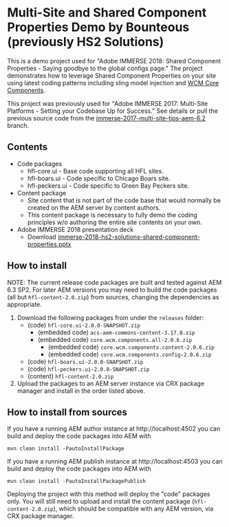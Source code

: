 # Multi-Site and Shared Component Properties Demo by Bounteous (previously HS2 Solutions)

This is a demo project used for "Adobe IMMERSE 2018: Shared Component Properties - Saying goodbye to the global configs page."
The project demonstrates how to leverage Shared Component Properties on your site using latest coding patterns including
sling model injection and [WCM Core Components](https://github.com/Adobe-Marketing-Cloud/aem-core-wcm-components).

This project was previously used for "Adobe IMMERSE 2017: Multi-Site Platforms - Setting your Codebase Up for Success."
See details or pull the previous source code from the
[immerse-2017-multi-site-tips-aem-6.2](https://github.com/HS2-SOLUTIONS/hs2-aem-commons/tree/immerse-2017-multi-site-tips-aem-6.2/multi-site-demo)
branch.

## Contents

- Code packages
    - hfl-core.ui - Base code supporting all HFL sites.
    - hfl-boars.ui - Code specific to Chicago Boars site.
    - hfl-peckers.ui - Code specific to Green Bay Peckers site.
- Content package
    - Site content that is not part of the code base that would normally be created on the AEM server by
      content authors.
    - This content package is necessary to fully demo the coding principles w/o authoring the entire site contents
      on your own.
- Adobe IMMERSE 2018 presentation deck
    - Download [immerse-2018-hs2-solutions-shared-component-properties.pptx](https://github.com/HS2-SOLUTIONS/hs2-aem-commons/tree/master/multi-site-demo/releases/immerse-2018-hs2-solutions-shared-component-properties.pptx)

## How to install

NOTE: The current release code packages are built and tested against AEM 6.3 SP2. For later AEM versions you may need
to build the code packages (all but `hfl-content-2.0.zip`) from sources, changing the dependencies as appropriate.

1. Download the following packages from under the `releases` folder:
    - (code) `hfl-core.ui-2.0.0-SNAPSHOT.zip`
        - (embedded code) `acs-aem-commons-content-3.17.0.zip`
        - (embedded code) `core.wcm.components.all-2.0.6.zip`
            - (embedded code) `core.wcm.components.content-2.0.6.zip`
            - (embedded code) `core.wcm.components.config-2.0.6.zip`
    - (code) `hfl-boars.ui-2.0.0-SNAPSHOT.zip`
    - (code) `hfl-peckers.ui-2.0.0-SNAPSHOT.zip`
    - (content) `hfl-content-2.0.zip`
1. Upload the packages to an AEM server instance via CRX package manager and install in the order listed above.

## How to install from sources

If you have a running AEM author instance at http://localhost:4502 you can build and deploy the code packages
into AEM with  

    mvn clean install -PautoInstallPackage
    
If you have a running AEM publish instance at http://localhost:4503 you can build and deploy the code packages
into AEM with  

    mvn clean install -PautoInstallPackagePublish
    
Deploying the project with this method will deploy the "code" packages only.  You will still need to upload and install
the content package (`hfl-content-2.0.zip`), which should be compatible with any AEM version, via CRX package manager.